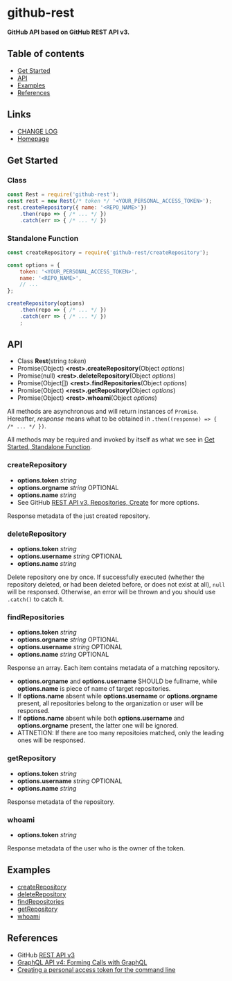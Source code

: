 #   github-rest
__GitHub API based on GitHub REST API v3.__

##	Table of contents

*	[Get Started](#get-started)
*	[API](#api)
* 	[Examples](#examples)
*	[References](#references)

##	Links

*	[CHANGE LOG](./CHANGELOG.md)
*	[Homepage](https://github.com/YounGoat/nodejs.github-rest)

##  Get Started

###	Class

```javascript
const Rest = require('github-rest');
const rest = new Rest(/* token */ '<YOUR_PERSONAL_ACCESS_TOKEN>');
rest.createRepository({ name: '<REPO_NAME>'})
	.then(repo => { /* ... */ })
	.catch(err => { /* ... */ })
```

###	Standalone Function

```javascript
const createRepository = require('github-rest/createRepository');

const options = {
	token: '<YOUR_PERSONAL_ACCESS_TOKEN>',
	name: '<REPO_NAME>',
	// ...
};

createRepository(options)
	.then(repo => { /* ... */ })
	.catch(err => { /* ... */ })
	;
```

##  API

*	Class __Rest__(string *token*)
*	Promise(Object) __\<rest\>.createRepository__(Object *options*)
*	Promise(null) __\<rest\>.deleteRepository__(Object *options*)
*	Promise(Object[]) __\<rest\>.findRepositories__(Object *options*)
*	Promise(Object) __\<rest\>.getRepository__(Object *options*)
*	Promise(Object) __\<rest\>.whoami__(Object *options*)

All methods are asynchronous and will return instances of `Promise`. Hereafter, *response* means what to be obtained in `.then((response) => { /* ... */ })`.

All methods may be required and invoked by itself as what we see in [Get Started, Standalone Function](#standalone-function).

### createRepository

*	__options.token__ *string*
*	__options.orgname__ *string* OPTIONAL
*	__options.name__ *string*
*	See GitHub [REST API v3, Repositories, Create](https://developer.github.com/v3/repos/#create) for more options.

Response metadata of the just created repository.

### deleteRepository

*	__options.token__ *string*
*	__options.username__ *string* OPTIONAL
*	__options.name__ *string*

Delete repository one by once. If successfully executed (whether the repository deleted, or had been deleted before, or does not exist at all), `null` will be responsed. Otherwise, an error will be thrown and you should use `.catch()` to catch it.

### findRepositories

*	__options.token__ *string*
*	__options.orgname__ *string* OPTIONAL  
*	__options.username__ *string* OPTIONAL
*	__options.name__ *string* OPTIONAL

Response an array. Each item contains metadata of a matching repository.

*	__options.orgname__ and __options.username__ SHOULD be fullname, while __options.name__ is piece of name of target repositories.
*	If __options.name__ absent while __options.username__ or __options.orgname__ present, all repositories belong to the organization or user will be responsed.
*	If __options.name__ absent while both __options.username__ and __options.orgname__ present, the latter one will be ignored.
*	ATTNETION: If there are too many repositoies matched, only the leading ones will be responsed.

### getRepository

*	__options.token__ *string*
*	__options.username__ *string* OPTIONAL
*	__options.name__ *string*

Response metadata of the repository.

### whoami

*	__options.token__ *string*

Response metadata of the user who is the owner of the token.

##	Examples

*	[createRepository](./example/createRepository.js)
*	[deleteRepository](./example/deleteRepository.js)
*	[findRepositories](./example/findRepositories.js)
*	[getRepository](./example/getRepository.js)
*	[whoami](./example/whoami.js)

##  References

*	GitHub [REST API v3](https://developer.github.com/v3/)
*   [GraphQL API v4: Forming Calls with GraphQL](https://developer.github.com/v4/guides/forming-calls)
*   [Creating a personal access token for the command line](https://help.github.com/articles/creating-a-personal-access-token-for-the-command-line/)
